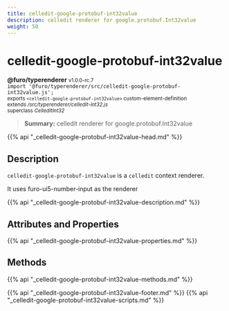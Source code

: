 ```yaml
---
title: celledit-google-protobuf-int32value
description: celledit renderer for google.protobuf.Int32value
weight: 50
---
```


# celledit-google-protobuf-int32value
**@furo/typerenderer** <small>v1.0.0-rc.7</small>
<br>`import '@furo/typerenderer/src/celledit-google-protobuf-int32value.js';`<small>
<br>exports `<celledit-google-protobuf-int32value>` custom-element-definition
<br>extends */src/typerenderer/celledit-int32.js*
<br>superclass *CelleditInt32*</small>

> **Summary:** celledit renderer for google.protobuf.Int32value

{{% api "_celledit-google-protobuf-int32value-head.md" %}}

## Description

`celledit-google-protobuf-int32value` is a `celledit` context renderer.

It uses furo-ui5-number-input as the renderer

{{% api "_celledit-google-protobuf-int32value-description.md" %}}


## Attributes and Properties
{{% api "_celledit-google-protobuf-int32value-properties.md" %}}



## Methods
{{% api "_celledit-google-protobuf-int32value-methods.md" %}}





{{% api "_celledit-google-protobuf-int32value-footer.md" %}}
{{% api "_celledit-google-protobuf-int32value-scripts.md" %}}
